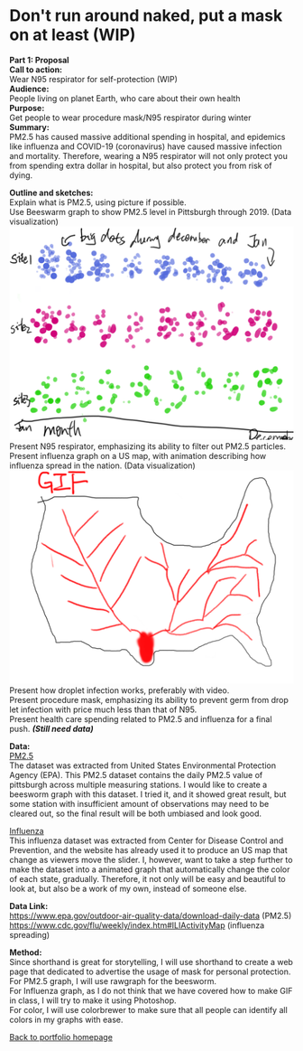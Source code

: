 # Don't run around naked, put a mask on at least (WIP)
  **Part 1: Proposal**   
  **Call to action:**     
  Wear N95 respirator for self-protection (WIP)  
  **Audience:**   
  People living on planet Earth, who care about their own health  
  **Purpose:**   
  Get people to wear procedure mask/N95 respirator during winter  
  **Summary:**   
  PM2.5 has caused massive additional spending in hospital, and epidemics like influenza and COVID-19 (coronavirus) have caused massive infection and mortality. Therefore, wearing a N95 respirator will not only protect you from spending extra dollar in hospital, but also protect you from risk of dying.
    
    
  **Outline and sketches:**  
  Explain what is PM2.5, using picture if possible.  
  Use Beeswarm graph to show PM2.5 level in Pittsburgh through 2019. (Data visualization)  
  ![data2](beesworm_sketch.png)  
  Present N95 respirator, emphasizing its ability to filter out PM2.5 particles.  
  Present influenza graph on a US map, with animation describing how influenza spread in the nation. (Data visualization)  
  ![data3](influenza_sketch.png)    
  Present how droplet infection works, preferably with video.  
  Present procedure mask, emphasizing its ability to prevent germ from drop let infection with price much less than that of N95.  
  Present health care spending related to PM2.5 and influenza for a final push. _**(Still need data)**_  
  
  **Data:**  
  [PM2.5](https://github.com/Barrychen825/chen-portfolio/blob/master/pit%20pm2.5.csv)  
  The dataset was extracted from United States Environmental Protection Agency (EPA). This PM2.5 dataset contains the daily PM2.5 value of pittsburgh across multiple measuring stations. I would like to create a beesworm graph with this dataset. I tried it, and it showed great result, but some station with insufficient amount of observations may need to be cleared out, so the final result will be both umbiased and look good.  
    
  [Influenza](https://github.com/Barrychen825/chen-portfolio/blob/master/Influenza%20map.csv)  
  This influenza dataset was extracted from Center for Disease Control and Prevention, and the website has already used it to produce an US map that change as viewers move the slider. I, however, want to take a step further to make the dataset into a animated graph that automatically change the color of each state, gradually. Therefore, it not only will be easy and beautiful to look at, but also be a work of my own, instead of someone else.  
      
  **Data Link:**   
  https://www.epa.gov/outdoor-air-quality-data/download-daily-data (PM2.5)  
  https://www.cdc.gov/flu/weekly/index.htm#ILIActivityMap (influenza spreading)  
    
  **Method:**  
  Since shorthand is great for storytelling, I will use shorthand to create a web page that dedicated to advertise the usage of mask for personal protection.  
  For PM2.5 graph, I will use rawgraph for the beesworm.  
  For Influenza graph, as I do not think that we have covered how to make GIF in class, I will try to make it using Photoshop.  
  For color, I will use colorbrewer to make sure that all people can identify all colors in my graphs with ease.  
  
  
[Back to portfolio homepage](https://barrychen825.github.io/chen-portfolio/)
